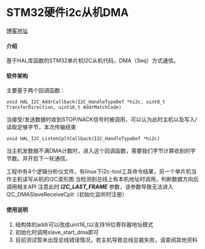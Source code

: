 # STM32硬件i2c从机DMA
[博客地址](https://blog.csdn.net/u012198579/article/details/136258360)
#### 介绍
基于HAL库函数的STM32单片机I2C从机代码，DMA（Seq）方式通信。

#### 软件架构
主要基于两个回调函数：

`void HAL_I2C_AddrCallback(I2C_HandleTypeDef *hi2c, uint8_t TransferDirection, uint16_t AddrMatchCode)`

当接受/发送数据时收到STOP/NACK信号时被调用，可以认为此时主机以及写入/读取足够字节，本次传输结束


`void HAL_I2C_ListenCpltCallback(I2C_HandleTypeDef *hi2c)`

当主机发数据不满DMA计数时，进入这个回调函数，需要我们字节计算收到的字节数。并开启下一轮通信。 



工程中有4个逻辑分析仪文件，有linux下i2c-tool工具命令结果，另一个单片机当作主机读写从机的I2C波形图
当检测到总线上有本机地址时调用，判断数据方向后调用相关API
注意此时 _**I2C_LAST_FRAME**_ 参数，该参数导致无法进入I2C_DMASlaveReceiveCplt（初始化监听时注册）


#### 使用说明

1.  结构体的addr可以改成uint16_t以支持16位寄存器地址模式
2.  初始化时调用slave_start_dma即可
3.  目前测试暂未出现总线错误情况，若主机导致总线总裁失败，请查阅其他资料


